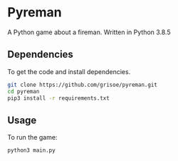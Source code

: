 # Pyreman
A Python game about a fireman. Written in Python 3.8.5


## Dependencies
To get the code and install dependencies.
```bash
git clone https://github.com/grisoe/pyreman.git
cd pyreman
pip3 install -r requirements.txt
```


## Usage
To run the game:
```bash
python3 main.py
```